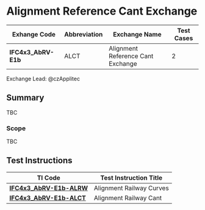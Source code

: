# Alignment Reference Cant Exchange

| Exhange Code        | Abbreviation | Exchange Name                     | Test Cases |
|---------------------|--------------|-----------------------------------|------------|
| **IFC4x3_AbRV-E1b** | ALCT         | Alignment Reference Cant Exchange | 2          |

Exchange Lead: @czApplitec

## Summary

TBC

### Scope

TBC

## Test Instructions

| TI Code                            | Test Instruction Title   |
|------------------------------------|--------------------------|
| [**IFC4x3_AbRV-E1b-ALRW**](./ALRW) | Alignment Railway Curves |
| [**IFC4x3_AbRV-E1b-ALCT**](./ALCT) | Alignment Railway Cant   |